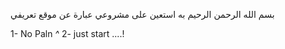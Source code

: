 بسم الله الرحمن الرحيم 
به استعين على مشروعي عبارة عن موقع تعريفي 
 

 1-  No Paln *^*
 2- just start ....!
 